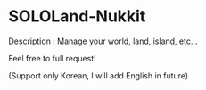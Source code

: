 # SOLOLand-Nukkit
Description : Manage your world, land, island, etc...

Feel free to full request!

(Support only Korean, I will add English in future)




